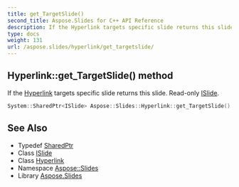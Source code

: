```yaml
---
title: get_TargetSlide()
second_title: Aspose.Slides for C++ API Reference
description: If the Hyperlink targets specific slide returns this slide. Read-only ISlide.
type: docs
weight: 131
url: /aspose.slides/hyperlink/get_targetslide/
---
```

## Hyperlink::get_TargetSlide() method


If the [Hyperlink](../) targets specific slide returns this slide. Read-only [ISlide](../../islide/).

```cpp
System::SharedPtr<ISlide> Aspose::Slides::Hyperlink::get_TargetSlide() override
```

## See Also

* Typedef [SharedPtr](../../../system/sharedptr/)
* Class [ISlide](../../islide/)
* Class [Hyperlink](../)
* Namespace [Aspose::Slides](../../)
* Library [Aspose.Slides](../../../)